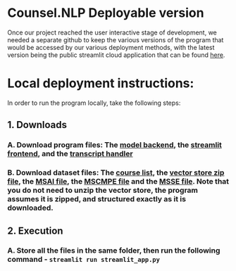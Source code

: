 # Counsel.NLP Deployable version

Once our project reached the user interactive stage of development, we needed a separate github to keep the various versions of the program that would be accessed by our various deployment methods, with the latest version being the public streamlit cloud application that can be found [here](https://counsel-nlp.streamlit.app).

# Local deployment instructions:

In order to run the program locally, take the following steps:
## 1. Downloads
### A. Download program files: The [model backend](RAGNVIDIA.py), the [streamlit frontend](streamlit_app.py), and the [transcript handler](courseRec.py)
### B. Download dataset files: The [course list](courses.txt), the [vector store zip file](vector__store.zip), the [MSAI file](msai_dataset.json), the [MSCMPE file](mscmpe_dataset.json) and the [MSSE file](msse_dataset.json). Note that you do not need to unzip the vector store, the program assumes it is zipped, and structured exactly as it is downloaded.
## 2. Execution
### A. Store all the files in the same folder, then run the following command - `streamlit run streamlit_app.py`
